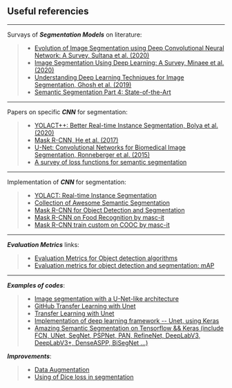 ## Useful referencies

-------------------------------------------------------------------------
Survays of ***Segmentation Models*** on literature:
> - [Evolution of Image Segmentation using Deep Convolutional Neural Network: A Survey, Sultana et al. (2020)](https://arxiv.org/pdf/2001.04074.pdf)
> - [Image Segmentation Using Deep Learning: A Survey, Minaee et al. (2020)](https://arxiv.org/pdf/2001.05566.pdf)
> - [Understanding Deep Learning Techniques for Image Segmentation, Ghosh et al. (2019)](https://arxiv.org/pdf/1907.06119.pdf)
> - [Semantic Segmentation Part 4: State-of-the-Art](https://www.novatec-gmbh.de/blog/semantic-segmentation-part-4-state-of-the-art/)

-------------------------------------------------------------------------

Papers on specific ***CNN*** for segmentation:
> - [YOLACT++: Better Real-time Instance Segmentation, Bolya et al. (2020)](https://arxiv.org/abs/1912.06218)
> - [Mask R-CNN, He et al. (2017)](https://arxiv.org/abs/1703.06870)
> - [U-Net: Convolutional Networks for Biomedical Image Segmentation, Ronneberger et al. (2015)](https://arxiv.org/pdf/1505.04597.pdf)
> - [A survey of loss functions for semantic segmentation](https://arxiv.org/pdf/2006.14822.pdf)
-------------------------------------------------------------------------

Implementation of ***CNN*** for segmentation:
> - [YOLACT: Real-time Instance Segmentation](https://github.com/dbolya/yolact)
> - [Collection of Awesome Semantic Segmentation](https://github.com/mrgloom/awesome-semantic-segmentation)
> - [Mask R-CNN for Object Detection and Segmentation](https://github.com/matterport/Mask_RCNN)
> - [Mask R-CNN on Food Recognition by masc-it](https://github.com/masc-it/ML/blob/master/Segmentation/mask_rcnn_tf2.ipynb)
> - [Mask R-CNN train custom on COOC by masc-it](https://github.com/masc-it/Mask-RCNN/blob/master/train_custom.py)
-------------------------------------------------------------------------

***Evaluation Metrics*** links:
> - [Evaluation Metrics for Object detection algorithms](https://medium.com/@vijayshankerdubey550/evaluation-metrics-for-object-detection-algorithms-b0d6489879f3)
> - [Evaluation metrics for object detection and segmentation: mAP](https://kharshit.github.io/blog/2019/09/20/evaluation-metrics-for-object-detection-and-segmentation)

-------------------------------------------------------------------------

***Examples of codes***:
> - [Image segmentation with a U-Net-like architecture](https://colab.research.google.com/github/keras-team/keras-io/blob/master/examples/vision/ipynb/oxford_pets_image_segmentation.ipynb#scrollTo=Xk32wT83yp_Y)
> - [GitHub Transfer Learning with Unet](https://github.com/divamgupta/image-segmentation-keras)
> - [Transfer Learning with Unet](https://divamgupta.com/image-segmentation/2019/06/06/deep-learning-semantic-segmentation-keras.html)
> - [Implementation of deep learning framework -- Unet, using Keras](https://github.com/zhixuhao/unet)
> - [Amazing Semantic Segmentation on Tensorflow && Keras (include FCN, UNet, SegNet, PSPNet, PAN, RefineNet, DeepLabV3, DeepLabV3+, DenseASPP, BiSegNet ...)](https://github.com/luyanger1799/Amazing-Semantic-Segmentation)

***Improvements***:
> - [Data Augmentation](https://www.pyimagesearch.com/2019/07/08/keras-imagedatagenerator-and-data-augmentation/)
> - [Using of Dice loss in segmentation](https://www.jeremyjordan.me/semantic-segmentation/)


